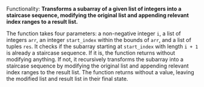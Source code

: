 Functionality: **Transforms a subarray of a given list of integers into a staircase sequence, modifying the original list and appending relevant index ranges to a result list.**

The function takes four parameters: a non-negative integer `i`, a list of integers `arr`, an integer `start_index` within the bounds of `arr`, and a list of tuples `res`. It checks if the subarray starting at `start_index` with length `i + 1` is already a staircase sequence. If it is, the function returns without modifying anything. If not, it recursively transforms the subarray into a staircase sequence by modifying the original list and appending relevant index ranges to the result list. The function returns without a value, leaving the modified list and result list in their final state.